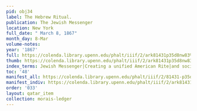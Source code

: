 ```yaml
---
pid: obj34
label: The Hebrew Ritual.
publication: The Jewish Messenger
location: New York
full_date: " March 8, 1867"
month_day: 8-Mar
volume-notes:
year: '1867'
full: https://colenda.library.upenn.edu/phalt/iiif/2/ark81431p35d8nw83%2FSHA256E-s7587849--7467bbdda14667d9774e240695db7a213f433bf5e707e24342cccb37f9c281e7.jpeg/full/3500,/0/default.jpg
thumb: https://colenda.library.upenn.edu/phalt/iiif/2/ark81431p35d8nw83%2FSHA256E-s7587849--7467bbdda14667d9774e240695db7a213f433bf5e707e24342cccb37f9c281e7.jpeg/full/!200,200/0/default.jpg
index_terms: Jewish Messenger|Creating a unified American Rite|and social virtue
toc: '48'
manifest_all: https://colenda.library.upenn.edu/phalt/iiif/2/81431-p35d8nw83/manifest
manifest_indiv: https://colenda.library.upenn.edu/phalt/iiif/2/ark81431p35d8nw83%2FSHA256E-s7587849--7467bbdda14667d9774e240695db7a213f433bf5e707e24342cccb37f9c281e7.jpeg
order: '033'
layout: qatar_item
collection: morais-ledger
---
```

